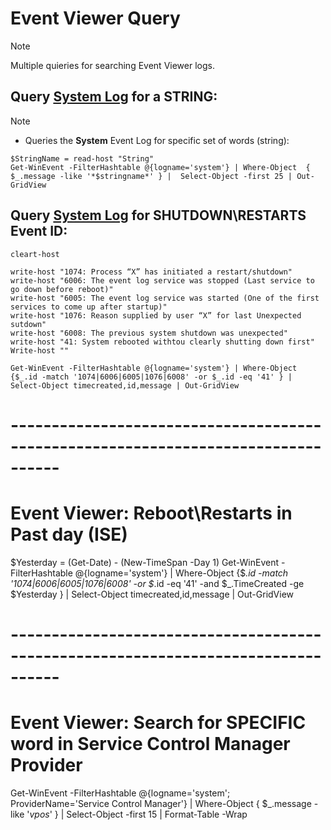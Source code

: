 # Event Viewer Query

> [!NOTE]
> Multiple quieries for searching Event Viewer logs.

## Query <ins>System Log</ins> for a **STRING**:

> [!NOTE]
> - Queries the **System** Event Log for specific set of words (string):

```
$StringName = read-host "String"
Get-WinEvent -FilterHashtable @{logname='system'} | Where-Object  { $_.message -like '*$stringname*' } |  Select-Object -first 25 | Out-GridView
```

## Query <ins>System Log</ins> for **SHUTDOWN\RESTARTS** Event ID:

```
cleart-host

write-host "1074: Process “X” has initiated a restart/shutdown"
write-host "6006: The event log service was stopped (Last service to go down before reboot)"
write-host "6005: The event log service was started (One of the first services to come up after startup)"
write-host "1076: Reason supplied by user “X” for last Unexpected sutdown"
write-host "6008: The previous system shutdown was unexpected"
write-host "41: System rebooted withtou clearly shutting down first"
Write-host ""

Get-WinEvent -FilterHashtable @{logname='system'} | Where-Object  {$_.id -match '1074|6006|6005|1076|6008' -or $_.id -eq '41' } | Select-Object timecreated,id,message | Out-GridView 
```

# ----------------------------------------------------------------------------------
# Event Viewer: Reboot\Restarts in Past day (ISE) 
$Yesterday = (Get-Date) - (New-TimeSpan -Day 1) 
Get-WinEvent -FilterHashtable @{logname='system'} | Where-Object  {$_.id -match '1074|6006|6005|1076|6008' -or $_.id -eq '41' -and $_.TimeCreated -ge $Yesterday  } | Select-Object timecreated,id,message | Out-GridView 
 

# ----------------------------------------------------------------------------------
 # Event Viewer: Search for SPECIFIC word in Service Control Manager Provider 
Get-WinEvent -FilterHashtable @{logname='system'; ProviderName='Service Control Manager'} | Where-Object  { $_.message -like '*vpos*' }  | Select-Object -first 15 | Format-Table -Wrap 
